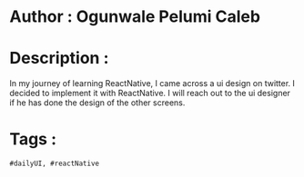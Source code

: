 # Author : Ogunwale Pelumi Caleb

# Description :

In my journey of learning ReactNative,
I came across a ui design on twitter. I decided to implement it with ReactNative. I will reach out to the ui designer if he has done the design of the other screens.

# Tags :

    #dailyUI, #reactNative
